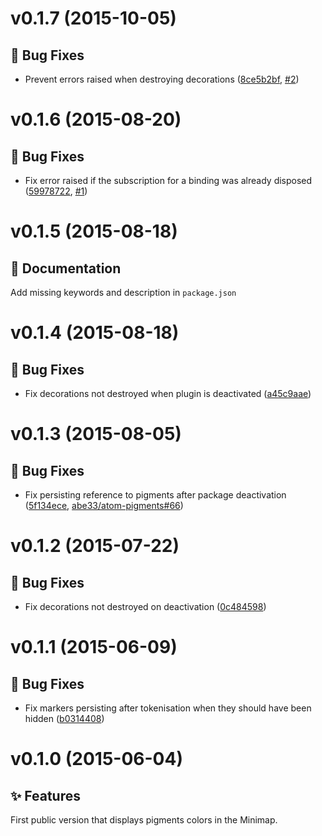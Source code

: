 <a name="v0.1.7"></a>
# v0.1.7 (2015-10-05)

## :bug: Bug Fixes

- Prevent errors raised when destroying decorations ([8ce5b2bf](https://github.com/abe33/minimap-pigments/commit/8ce5b2bf74b676f9481cb01e07130121752329ee), [#2](https://github.com/abe33/minimap-pigments/issues/2))

<a name="v0.1.6"></a>
# v0.1.6 (2015-08-20)

## :bug: Bug Fixes

- Fix error raised if the subscription for a binding was already disposed ([59978722](https://github.com/abe33/minimap-pigments/commit/59978722e365e80fcff5b13c589d7433b97dfbad), [#1](https://github.com/abe33/minimap-pigments/issues/1))

<a name="v0.1.5"></a>
# v0.1.5 (2015-08-18)

## :memo: Documentation

Add missing keywords and description in `package.json`

<a name="v0.1.4"></a>
# v0.1.4 (2015-08-18)

## :bug: Bug Fixes

- Fix decorations not destroyed when plugin is deactivated ([a45c9aae](https://github.com/abe33/minimap-pigments/commit/a45c9aaef130d3285ecf10cc2b5d178f22fd9a6b))

<a name="v0.1.3"></a>
# v0.1.3 (2015-08-05)

## :bug: Bug Fixes

- Fix persisting reference to pigments after package deactivation ([5f134ece](https://github.com/abe33/minimap-pigments/commit/5f134ece622768bdbf2ee503a53609dd0bc8c55f), [abe33/atom-pigments#66](https://github.com/abe33/atom-pigments/issues/66))

<a name="v0.1.2"></a>
# v0.1.2 (2015-07-22)

## :bug: Bug Fixes

- Fix decorations not destroyed on deactivation ([0c484598](https://github.com/abe33/minimap-pigments/commit/0c4845986cbd336ed982a2f266b7dd3d4285daab))

<a name="v0.1.1"></a>
# v0.1.1 (2015-06-09)

## :bug: Bug Fixes

- Fix markers persisting after tokenisation when they should have been hidden ([b0314408](https://github.com/abe33/minimap-pigments/commit/b0314408590b53f93734d66b5f7ce96dd265bfc3))

<a name="v0.1.0"></a>
# v0.1.0 (2015-06-04)

## :sparkles: Features

First public version that displays pigments colors in the Minimap.

